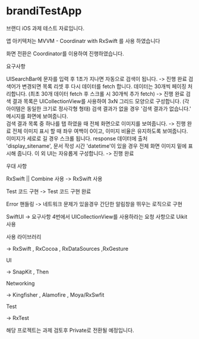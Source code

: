 # brandiTestApp

브랜디 iOS 과제 테스트 자료입니다.

앱 아키텍처는 MVVM - Coordinatr with RxSwift 를 사용 하였습니다

화면 전환은 Coordinator를 이용하여 진행하였습니다.

요구사항 

UISearchBar에 문자를 입력 후 1초가 지나면 자동으로 검색이 됩니다.
-> 진행 완료
검색어가 변경되면 목록 리셋 후 다시 데이터를 fetch 합니다. 
    데이터는 30개씩 페이징 처리합니다. (최초 30개 데이터 fetch 후 스크롤 시 30개씩 추가 fetch)
-> 진행 완료
검색 결과 목록은 UICollectionView를 사용하여 3xN 그리드 모양으로 구성합니다. (각 아이템은 동일한 크기로 정사각형 형태) 
    검색 결과가 없을 경우 '검색 결과가 없습니다.' 메시지를 화면에 보여줍니다.     
    검색 결과 목록 중 하나를 탭 하였을 때 전체 화면으로 이미지를 보여줍니다.
-> 진행 완료
전체 이미지 표시 할 때 좌우 여백이 0이고, 이미지 비율은 유지하도록 보여줍니다. 
      이미지가 세로로 길 경우 스크롤 됩니다. 
      response 데이터에 출처 'display_sitename', 문서 작성 시간 'datetime'이 있을 경우 전체 화면 이미지 밑에 표시해 줍니다. 
      이 외 UI는 자유롭게 구성합니다.
-> 진행 완료
      
우대 사항

RxSwift || Combine 사용
-> RxSwift 사용

Test 코드 구현
-> Test 코드 구현 완료

Error 핸들링
-> 네트워크 문제가 있을경우 간단한 알림창을 뛰우는 로직으로 구현

SwiftUI
-> 요구사항 4번에서 UICollectionView를 사용하라는 요청 사항으로 Uikit 사용 


사용 라이브러리

-> RxSwift , RxCocoa , RxDataSources ,RxGesture
 
UI

-> SnapKit , Then

Networking

-> Kingfisher , Alamofire , Moya/RxSwfit

Test

-> RxTest


해당 프로젝트는 과제 검토후 Private로 전환될 예정입니다.

